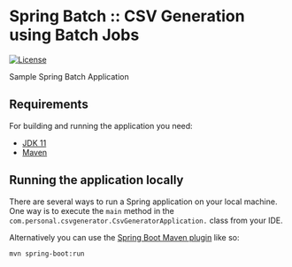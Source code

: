 # Spring Batch :: CSV Generation using Batch Jobs

[![License](https://img.shields.io/badge/java-11-blue)](https://www.java.com/en/)

Sample Spring Batch Application

## Requirements

For building and running the application you need:

- [JDK 11](https://www.oracle.com/in/java/technologies/javase/jdk11-archive-downloads.html)
- [Maven](https://maven.apache.org)

## Running the application locally

There are several ways to run a Spring application on your local machine. One way is to execute the `main` method in the `com.personal.csvgenerator.CsvGeneratorApplication.` class from your IDE.

Alternatively you can use the [Spring Boot Maven plugin](https://docs.spring.io/spring-boot/docs/current/reference/html/build-tool-plugins-maven-plugin.html) like so:

```shell
mvn spring-boot:run
```